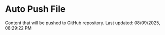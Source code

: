 # Auto Push File

Content that will be pushed to GitHub repository.
Last updated: 08/09/2025, 08:29:22 PM